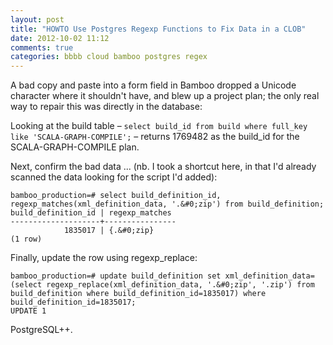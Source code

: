 ```yaml
---
layout: post
title: "HOWTO Use Postgres Regexp Functions to Fix Data in a CLOB"
date: 2012-10-02 11:12
comments: true
categories: bbbb cloud bamboo postgres regex 
---
```

A bad copy and paste into a form field in Bamboo dropped a Unicode character where it shouldn't have, and blew up a project plan; the only real way to repair this was directly in the database:

Looking at the build table – `select build_id from build where full_key like 'SCALA-GRAPH-COMPILE';` – returns 1769482 as the build_id for the SCALA-GRAPH-COMPILE plan.

Next, confirm the bad data ... (nb. I took a shortcut here, in that I'd already scanned the data looking for the script I'd added):

    bamboo_production=# select build_definition_id, regexp_matches(xml_definition_data, '.&#0;zip') from build_definition;
    build_definition_id | regexp_matches 
    --------------------+----------------
                1835017 | {.&#0;zip}
    (1 row)

Finally, update the row using regexp_replace:

    bamboo_production=# update build_definition set xml_definition_data=(select regexp_replace(xml_definition_data, '.&#0;zip', '.zip') from build_definition where build_definition_id=1835017) where build_definition_id=1835017;
    UPDATE 1

PostgreSQL++.